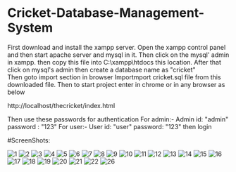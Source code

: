 # Cricket-Database-Management-System

First download and install the xampp server.
Open the xampp control panel and then start apache server and mysql in it.
Then click on the mysql' admin in xampp.
then copy this file into C:\xampp\htdocs this location.
After that click on mysql's admin then create a database name as "cricket"  
Then goto import section in browser
Importmport cricket.sql file from this downloaded file.
Then to start project enter in chrome or in any browser as below

http://localhost/thecricket/index.html 

Then use these passwords for authentication
For admin:- 
Admin id: "admin" password : "123"
For user:- 
User id: "user" password: "123" then login

#ScreenShots:

![1](https://github.com/user-attachments/assets/54e0fd15-bb0e-4de9-897f-90552c541bd0)
![2](https://github.com/user-attachments/assets/c00971a6-c9b7-492d-92b9-1730ea0d9cf6)
![3](https://github.com/user-attachments/assets/ea18d555-457e-4696-8dac-200c04a83a64)
![4](https://github.com/user-attachments/assets/557bad06-2e6f-41a3-b744-a14612a484e0)
![5](https://github.com/user-attachments/assets/3c4dd827-34af-419b-b548-cdda885073fe)
![6](https://github.com/user-attachments/assets/1feb289c-f99b-49bf-80ac-6a1522dea088)
![7](https://github.com/user-attachments/assets/c2abce4e-b888-41a7-81c1-6271e8595e5b)
![8](https://github.com/user-attachments/assets/fe2b3615-9787-40b0-b70b-4b965a2ef934)
![9](https://github.com/user-attachments/assets/52e18235-dd93-4c44-bdcc-b42c4e2cf646)
![10](https://github.com/user-attachments/assets/8fd69adb-0a4d-40f7-977d-186d95f2f770)
![11](https://github.com/user-attachments/assets/42441e41-68e9-4423-a600-cc6c3389bbb0)
![12](https://github.com/user-attachments/assets/ee4a7473-41f3-4830-867b-ce68a63a67bc)
![13](https://github.com/user-attachments/assets/7ec773e9-67c8-4bd3-b7de-b1d78ef820e6)
![14](https://github.com/user-attachments/assets/e181aec1-dd83-4353-a6d9-10f82c2ffaac)
![15](https://github.com/user-attachments/assets/347a7093-451d-411b-92f2-d248da4fc4a9)
![16](https://github.com/user-attachments/assets/815e4fef-a753-420b-bf32-af655271b89e)
![17](https://github.com/user-attachments/assets/9fb09fb0-d86e-4cd9-8c3a-d581fd0c7eb5)
![18](https://github.com/user-attachments/assets/47aec144-b8ed-45a2-bc9c-7f1d6c0711bb)
![19](https://github.com/user-attachments/assets/90c3e2e1-1bc7-4508-b003-877e467b5d94)
![20](https://github.com/user-attachments/assets/54f68b54-7339-4880-85b0-682b2a16dad0)
![21](https://github.com/user-attachments/assets/81c4a667-4190-4826-8f5c-78e7f686fc71)
![22](https://github.com/user-attachments/assets/b490aa80-e5a1-445b-9910-0b805ccb6354)
![26](https://github.com/user-attachments/assets/54d17c72-4c4f-44b3-9d69-9517f80f5c74)
